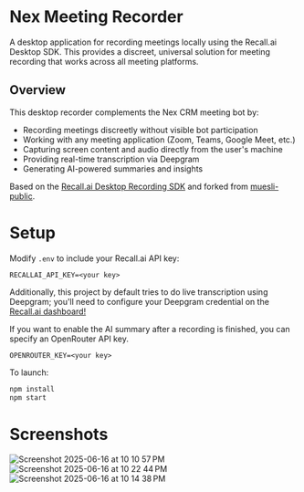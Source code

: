# Nex Meeting Recorder

A desktop application for recording meetings locally using the Recall.ai Desktop SDK. This provides a discreet, universal solution for meeting recording that works across all meeting platforms.

## Overview

This desktop recorder complements the Nex CRM meeting bot by:
- Recording meetings discreetly without visible bot participation
- Working with any meeting application (Zoom, Teams, Google Meet, etc.)
- Capturing screen content and audio directly from the user's machine
- Providing real-time transcription via Deepgram
- Generating AI-powered summaries and insights

Based on the [Recall.ai Desktop Recording SDK](https://www.recall.ai/product/desktop-recording-sdk) and forked from [muesli-public](https://github.com/recallai/muesli-public).

# Setup

Modify `.env` to include your Recall.ai API key:

```
RECALLAI_API_KEY=<your key>
```

Additionally, this project by default tries to do live transcription using Deepgram; you'll need to configure your Deepgram credential on the [Recall.ai dashboard!](https://www.recall.ai/login)

If you want to enable the AI summary after a recording is finished, you can specify an OpenRouter API key.

```
OPENROUTER_KEY=<your key>
```

To launch:

```sh
npm install
npm start
```

# Screenshots

![Screenshot 2025-06-16 at 10 10 57 PM](https://github.com/user-attachments/assets/9df12246-b5be-466d-958e-e09ff0b4b3cb)
![Screenshot 2025-06-16 at 10 22 44 PM](https://github.com/user-attachments/assets/685f13ab-7c02-4f29-a987-830d331c4d36)
![Screenshot 2025-06-16 at 10 14 38 PM](https://github.com/user-attachments/assets/75817823-084c-46b0-bbe8-e0195a3f9051)
